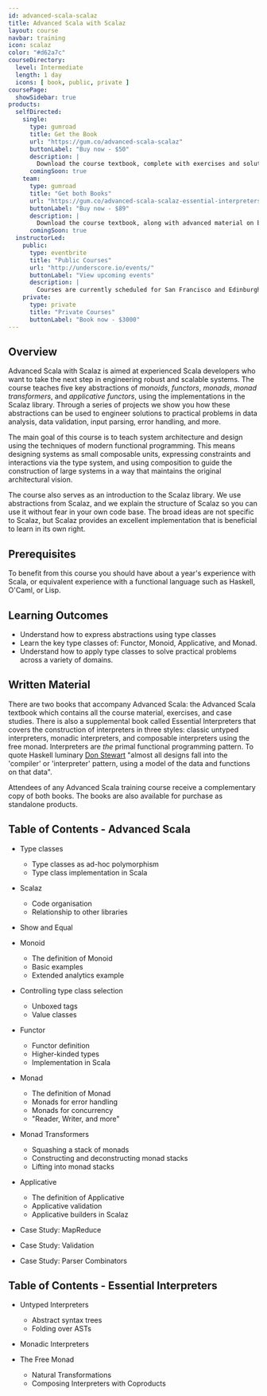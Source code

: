 ```yaml
---
id: advanced-scala-scalaz
title: Advanced Scala with Scalaz
layout: course
navbar: training
icon: scalaz
color: "#d62a7c"
courseDirectory:
  level: Intermediate
  length: 1 day
  icons: [ book, public, private ]
coursePage:
  showSidebar: true
products:
  selfDirected:
    single:
      type: gumroad
      title: Get the Book
      url: "https://gum.co/advanced-scala-scalaz"
      buttonLabel: "Buy now - $50"
      description: |
        Download the course textbook, complete with exercises and solutions, in HTML, PDF, and ePub formats.
      comingSoon: true
    team:
      type: gumroad
      title: "Get both Books"
      url: "https://gum.co/advanced-scala-scalaz-essential-interpreters"
      buttonLabel: "Buy now - $89"
      description: |
        Download the course textbook, along with advanced material on building interpreters. Both texts come in HTML, PDF, and ePub formats.
      comingSoon: true
  instructorLed:
    public:
      type: eventbrite
      title: "Public Courses"
      url: "http://underscore.io/events/"
      buttonLabel: "View upcoming events"
      description: |
        Courses are currently scheduled for San Francisco and Edinburgh in March.
    private:
      type: private
      title: "Private Courses"
      buttonLabel: "Book now - $3000"
---
```


## Overview

Advanced Scala with Scalaz is aimed at experienced Scala developers who want to take the next step in engineering robust and scalable systems. The course teaches five key abstractions of *monoids*, *functors*, *monads*, *monad transformers*, and *applicative functors*, using the implementations in the Scalaz library. Through a series of projects we show you how these abstractions can be used to engineer solutions to practical problems in data analysis, data validation, input parsing, error handling, and more.

The main goal of this course is to teach system architecture and design using the techniques of modern functional programming. This means designing systems as small composable units, expressing constraints and interactions via the type system, and using composition to guide the construction of large systems in a way that maintains the original architectural vision.

The course also serves as an introduction to the Scalaz library. We use abstractions from Scalaz, and we explain the structure of Scalaz so you can use it without fear in your own code base. The broad ideas are not specific to Scalaz, but Scalaz provides an excellent implementation that is beneficial to learn in its own right.

## Prerequisites

To benefit from this course you should have about a year's experience with Scala, or equivalent experience with a functional language such as Haskell, O'Caml, or Lisp.

## Learning Outcomes

- Understand how to express abstractions using type classes
- Learn the key type classes of: Functor, Monoid, Applicative, and Monad.
- Understand how to apply type classes to solve practical problems across a variety of domains.

## Written Material

There are two books that accompany Advanced Scala: the Advanced Scala textbook which contains all the course material, exercises, and case studies. There is also a supplemental book called Essential Interpreters that covers the construction of interpreters in three styles: classic untyped interpreters, monadic interpreters, and composable interpreters using the free monad. Interpreters are *the* primal functional programming pattern. To quote Haskell luminary [Don Stewart](http://stackoverflow.com/questions/27852709/enterprise-patterns-with-functional-programming/27860072#27860072) "almost all designs fall into the 'compiler' or 'interpreter' pattern, using a model of the data and functions on that data".

Attendees of any Advanced Scala training course receive a complementary copy of both books. The books are also available for purchase as standalone products.

## Table of Contents - Advanced Scala

- Type classes
  - Type classes as ad-hoc polymorphism
  - Type class implementation in Scala

- Scalaz
  - Code organisation
  - Relationship to other libraries

- Show and Equal

- Monoid
  - The definition of Monoid
  - Basic examples
  - Extended analytics example

- Controlling type class selection
  - Unboxed tags
  - Value classes

- Functor
  - Functor definition
  - Higher-kinded types
  - Implementation in Scala

- Monad
  - The definition of Monad
  - Monads for error handling
  - Monads for concurrency
  - "Reader, Writer, and more"

- Monad Transformers
  - Squashing a stack of monads
  - Constructing and deconstructing monad stacks
  - Lifting into monad stacks

- Applicative
  - The definition of Applicative
  - Applicative validation
  - Applicative builders in Scalaz

- Case Study: MapReduce

- Case Study: Validation

- Case Study: Parser Combinators

## Table of Contents - Essential Interpreters

- Untyped Interpreters
  - Abstract syntax trees
  - Folding over ASTs

- Monadic Interpreters

- The Free Monad
  - Natural Transformations
  - Composing Interpreters with Coproducts

